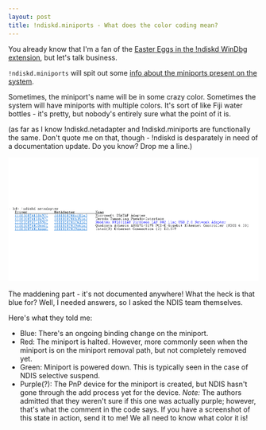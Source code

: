 ```yaml
---
layout: post
title: !ndiskd.miniports - What does the color coding mean?
---
```


You already know that I'm a fan of the [Easter Eggs in the !ndiskd WinDbg extension](http://mrbit.me/WinDBG-Easter-Eggs/), but let's talk business.

`!ndiskd.miniports` will spit out some [info about the miniports present on the system](https://msdn.microsoft.com/en-us/library/windows/hardware/ff564148(v=vs.85).aspx).

Sometimes, the miniport's name will be in some crazy color. Sometimes the system will have miniports with multiple colors. It's sort of like Fiji water bottles - it's pretty, but nobody's entirely sure what the point of it is.

(as far as I know !ndiskd.netadapter and !ndiskd.miniports are functionally the same. Don't quote me on that, though - !ndiskd is desparately in need of a documentation update. Do you know? Drop me a line.)

![ndiskd.netadapter](../images/ndiskd_blue.png)

The maddening part - it's not documented anywhere! What the heck is that blue for? Well, I needed answers, so I asked the NDIS team themselves.

Here's what they told me: 

- Blue: There's an ongoing binding change on the miniport.
- Red: The miniport is halted. However, more commonly seen when the miniport is on the miniport removal path, but not completely removed yet.
- Green: Miniport is powered down. This is typically seen in the case of NDIS selective suspend.
- Purple(?): The PnP device for the miniport is created, but NDIS hasn't gone through the add process yet for the device. *Note:* The authors admitted that they weren't sure if this one was actually purple; however, that's what the comment in the code says. If you have a screenshot of this state in action, send it to me! We all need to know what color it is!